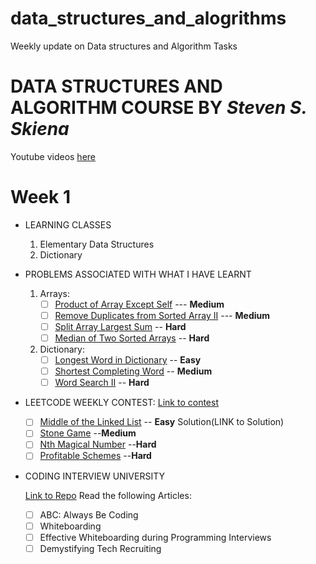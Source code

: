 # data_structures_and_alogrithms
Weekly update on Data structures and Algorithm Tasks

# DATA STRUCTURES AND ALGORITHM COURSE BY *Steven S. Skiena*
Youtube videos [here](https://www.youtube.com/watch?v=A2bFN3MyNDA&list=PLOtl7M3yp-DX32N0fVIyvn7ipWKNGmwpp)

# Week 1
  * LEARNING CLASSES
    1. Elementary Data Structures
    2. Dictionary 
 
 * PROBLEMS ASSOCIATED WITH WHAT I HAVE LEARNT
    1. Arrays:
        - [ ] [Product of Array Except Self](https://leetcode.com/problems/product-of-array-except-self/description/) --- **Medium**
        - [ ] [Remove Duplicates from Sorted Array II](https://leetcode.com/problems/remove-duplicates-from-sorted-array-ii/description/) --- **Medium**
        - [ ] [Split Array Largest Sum](https://leetcode.com/problems/split-array-largest-sum/description/) -- **Hard**
        - [ ] [Median of Two Sorted Arrays](https://leetcode.com/problems/median-of-two-sorted-arrays/description/) -- **Hard**
   
   2. Dictionary:
      - [ ] [Longest Word in Dictionary](https://leetcode.com/problems/longest-word-in-dictionary/description/) -- **Easy**
      - [ ] [Shortest Completing Word](https://leetcode.com/problems/shortest-completing-word/description/) -- **Medium**
      - [ ] [Word Search II](https://leetcode.com/problems/word-search-ii/description/) -- **Hard**
      
 * LEETCODE WEEKLY CONTEST:
   [Link to contest](https://leetcode.com/contest/weekly-contest-95/)
      - [ ] [Middle of the Linked List](https://leetcode.com/contest/weekly-contest-95/problems/middle-of-the-linked-list/) -- **Easy** Solution(LINK to Solution)
      - [ ] [Stone Game](https://leetcode.com/contest/weekly-contest-95/problems/stone-game/) --**Medium**
      - [ ] [Nth Magical Number](https://leetcode.com/contest/weekly-contest-95/problems/nth-magical-number/) --**Hard**
      - [ ] [Profitable Schemes](https://leetcode.com/contest/weekly-contest-95/problems/profitable-schemes/) --**Hard**
      
 * CODING INTERVIEW UNIVERSITY
 
   [Link to Repo](https://github.com/blessochampion/coding-interview-university)
   Read the following Articles:
   
	- [ ] ABC: Always Be Coding
	- [ ] Whiteboarding
	- [ ] Effective Whiteboarding during Programming Interviews
	- [ ] Demystifying Tech Recruiting

